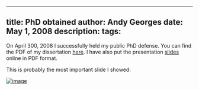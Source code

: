 -----
title:  PhD obtained
author: Andy Georges
date: May 1, 2008
description: 
tags: 
-----







On April 300, 2008 I successfully held my public PhD defense. You can
find the PDF of my dissertation
[here](http://itkovian.net/base/files/phd_ageorges.pdf). I have also put
the presentation
[slides](http://itkovian.net/base/files/phd_defense_presentation.pdf)
online in PDF format.


This is probably the most important slide I showed:


[![image](CB975E5F-154B-4005-9A27-5D9931451369-1.jpg)](http://www.flickr.com/photos/itkovian/2526848671/)





